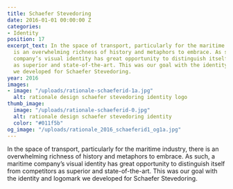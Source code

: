 ```yaml
---
title: Schaefer Stevedoring
date: 2016-01-01 00:00:00 Z
categories:
- Identity
position: 17
excerpt_text: In the space of transport, particularly for the maritime industry, there
  is an overwhelming richness of history and metaphors to embrace. As such, a maritime
  company’s visual identity has great opportunity to distinguish itself from competitors
  as superior and state-of-the-art. This was our goal with the identity and logomark
  we developed for Schaefer Stevedoring.
year: 2016
images:
- image: "/uploads/rationale-schaeferid-1a.jpg"
  alt: rationale design schaefer stevedoring identity logo
thumb_image:
  image: "/uploads/rationale-schaeferid-0.jpg"
  alt: rationale design schaefer stevedoring identity
  color: "#011f5b"
og_image: "/uploads/rationale_2016_schaeferid1_og1a.jpg"
---
```


In the space of transport, particularly for the maritime industry, there is an overwhelming richness of history and metaphors to embrace. As such, a maritime company’s visual identity has great opportunity to distinguish itself from competitors as superior and state-of-the-art. This was our goal with the identity and logomark we developed for Schaefer Stevedoring.
